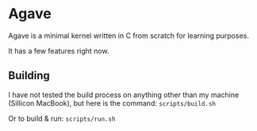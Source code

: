 # Agave
Agave is a minimal kernel written in C from scratch for learning purposes.

It has a few features right now.

## Building
I have not tested the build process on anything other than my machine (Sillicon MacBook), but here is the command:
`scripts/build.sh`

Or to build & run:
`scripts/run.sh`